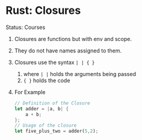 # Rust: Closures

Status: Courses

1. Closures are functions but with env and scope.
2. They do not have names assigned to them.
3. Closures use the syntax `| | { }`
    1. where `| |` holds the arguments being passed
    2. `{ }` holds the code
4. For Example 
    
    ```rust
    // Definition of the Closure
    let adder = |a, b| {
    	a + b;
    };
    // Usage of the closure 
    let five_plus_two = adder(5,2);
    ```